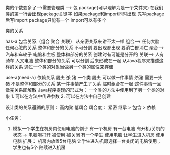 类的个数变多了-->需要管理类 --> 包 package(可以理解为是一个文件夹)
    在我们类的第一行会出现package关键字
    如果package和import同时出现
    先写package后写import
    package只能有一个 import可以有多个

类的关系 

has-a  包含关系（组合 聚合 关联）
    从亲密关系来讲不太一样
    组合--> 任何大脑 任何心脏的关系
            整体和部分的关系 不可分割 要出现都出现 要消亡都消亡
    聚合--> 汽车和车轮子 电脑和主板
            整体和部分的关系 创建时有可能是分开的
    关联--> 人有骑车 人又电脑
            整体和部分的关系 可以分割 后来形成在一起
    从Java程序来描述这样的关系 通过一个类的对象当做另一个类的属性来存储
    
use-a(need-a) 依赖关系
    屠夫 杀 猪
    一个类 屠夫
        可以做一件事情 杀猪
        需要一头猪
    不是整体和部分的关系 某一件事情产生了关系
    临时组合在一起 这件事情一旦做完关系即解散
    Java程序提现的形式为： 一个类的方法中使用到了另一个类的对象
    1. 可以在方法中传递参数
    2. 可以在方法中自己创建
    
设计类的关系遵循的原则： 高内聚 低耦合
耦合度： 紧密   继承 > 包含 > 依赖

小任务：
1. 模拟一个学生在机房内使用电脑的例子
    有一个机房
    有一台电脑 有开机/关机的状态 -> 电脑呗打开 被使用 被关闭
    有一个学生 使用电脑
    让学生进入机房 使用电脑
    扩展： 机房内放置5台电脑 让学生进入机房选择一台关闭的电脑使用；
    学生也有5个 陆续进入机房
